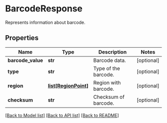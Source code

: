 # BarcodeResponse

Represents information about barcode.

## Properties

Name | Type | Description | Notes
---- | ---- | ----------- | -----
**barcode_value** | **str** | Barcode data. | [optional] 
**type** | **str** | Type of the barcode. | [optional] 
**region** | [**list[RegionPoint]**](RegionPoint.md) | Region with barcode. | [optional] 
**checksum** | **str** | Checksum of barcode. | [optional] 

[[Back to Model list]](../README.md#documentation-for-models) [[Back to API list]](../README.md#documentation-for-api-endpoints) [[Back to README]](../README.md)
